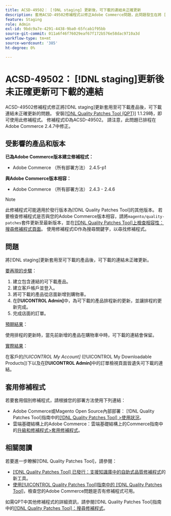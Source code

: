 ```yaml
---
title: ACSD-49502： [!DNL staging] 更新後，可下載的連結未正確更新
description: 套用ACSD-49502修補程式以修正Adobe Commerce問題，此問題發生在將 [!DNL staging] 更新套用至可下載產品後，可下載連結未正確更新。
feature: Staging
role: Admin
exl-id: 9bdc9a7e-4291-4438-9ba0-65fcab1f95bb
source-git-commit: 011a6f46f76029eaf67f172b576e58dac9710a3d
workflow-type: tm+mt
source-wordcount: '385'
ht-degree: 0%

---
```


# ACSD-49502： [!DNL staging]更新後未正確更新可下載的連結

ACSD-49502修補程式修正將[!DNL staging]更新套用至可下載產品後，可下載連結未正確更新的問題。 安裝[[!DNL Quality Patches Tool (QPT)]](https://experienceleague.adobe.com/en/docs/commerce-operations/tools/quality-patches-tool/quality-patches-tool-to-self-serve-quality-patches) 1.1.29時，即可使用此修補程式。 修補程式ID為ACSD-49502。 請注意，此問題已排程在Adobe Commerce 2.4.7中修正。

## 受影響的產品和版本

**已為Adobe Commerce版本建立修補程式：**

* Adobe Commerce （所有部署方法） 2.4.5-p1

**與Adobe Commerce版本相容：**

* Adobe Commerce （所有部署方法） 2.4.3 - 2.4.6

>[!NOTE]
>
>此修補程式可能適用於發行版本為[!DNL Quality Patches Tool]的其他版本。 若要檢查修補程式是否與您的Adobe Commerce版本相容，請將`magento/quality-patches`套件更新至最新版本，並在[[!DNL Quality Patches Tool]上檢查相容性：搜尋修補程式頁面](https://experienceleague.adobe.com/tools/commerce-quality-patches/index.html)。 使用修補程式ID作為搜尋關鍵字，以尋找修補程式。

## 問題

將[!DNL staging]更新套用至可下載的產品後，可下載的連結未正確更新。

<u>要再現的步驟</u>：

1. 建立包含連結的可下載產品。
1. 建立客戶帳戶並登入。
1. 將可下載的產品從店面新增到購物車。
1. 在&#x200B;**[!UICONTROL Admin]**&#x200B;中，為可下載的產品排程新的更新，並讓排程的更新完成。
1. 完成店面的訂單。

<u>預期結果</u>：

使用排程的更新時，當先前新增的產品在購物車中時，可下載的連結會保留。

<u>實際結果</u>：

在客戶的&#x200B;*[!UICONTROL My Account]* ([!UICONTROL My Downloadable Products])下以及在&#x200B;**[!UICONTROL Admin]**&#x200B;中的訂單檢視頁面皆遺失可下載的連結。

## 套用修補程式

若要套用個別修補程式，請根據您的部署方法使用下列連結：

* Adobe Commerce或Magento Open Source內部部署： [!DNL Quality Patches Tool]指南中的[[!DNL Quality Patches Tool] >使用狀況](/help/tools/quality-patches-tool/usage.md)。
* 雲端基礎結構上的Adobe Commerce：雲端基礎結構上的Commerce指南中的[升級和修補程式>套用修補程式](https://experienceleague.adobe.com/docs/commerce-cloud-service/user-guide/develop/upgrade/apply-patches.html)。

## 相關閱讀

若要進一步瞭解[!DNL Quality Patches Tool]，請參閱：

* [[!DNL Quality Patches Tool] 已發行：支援知識庫中的自助式品質修補程式](https://experienceleague.adobe.com/en/docs/commerce-operations/tools/quality-patches-tool/quality-patches-tool-to-self-serve-quality-patches)的新工具。
* [使用[!UICONTROL Quality Patches Tool]指南中的 [!DNL Quality Patches Tool]](/help/tools/quality-patches-tool/patches-available-in-qpt/check-patch-for-magento-issue-with-magento-quality-patches.md)，檢查您的Adobe Commerce問題是否有修補程式可用。


如需QPT中其他修補程式的詳細資訊，請參閱[!DNL Quality Patches Tool]指南中的[[!DNL Quality Patches Tool]：搜尋修補程式](https://experienceleague.adobe.com/tools/commerce-quality-patches/index.html)。
